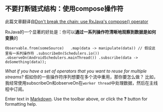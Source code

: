 ## 不要打断链式结构：使用compose操作符
此篇文章翻译自[Don't break the chain: use RxJava's compose() operator](http://blog.danlew.net/2015/03/02/dont-break-the-chain/)

RxJava的一个显著的好处是：你可以**通过一系列操作符清晰地观察到数据是如何变换**的

`Observable.from(someSource)  
    .map(data -> manipulate(data)) // 假设这里有一系列操作符
    .subscribeOn(Schedulers.io())
    .observeOn(AndroidSchedulers.mainThread())
    .subscribe(data -> doSomething(data));`
    

_What if you have a set of operators that you want to reuse for multiple streams?_
假如你的一些操作符序列想要在多个流中重用，那你要怎么做？
比如，我经常使用subscribeOn和observeOn在`worker thread`中处理数据，然后在主线程中订阅。





























Enter text in [Markdown](http://daringfireball.net/projects/markdown/). Use the toolbar above, or click the **?** button for formatting help.

